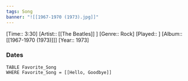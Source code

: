 ```yaml
---
tags: Song  
banner: "![[1967-1970 (1973).jpg]]"
---
```

[Time:: 3:30]
[Artist:: [[The Beatles]] ]
[Genre:: Rock]
[Played:: ]
[Album:: [[1967-1970 (1973)]]]
[Year:: 1973]
### Dates
````dataview
TABLE Favorite_Song
WHERE Favorite_Song = [[Hello, Goodbye]]
````